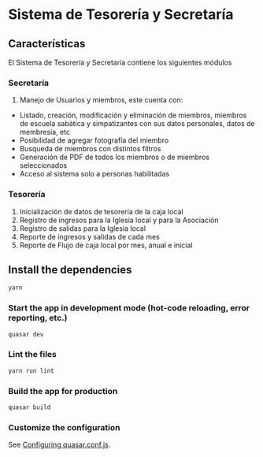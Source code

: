 # Sistema de Tesorería y Secretaría

## Características

El Sistema de Tesorería y Secretaría contiene los siguientes módulos

### Secretaría

1. Manejo de Usuarios y miembros, este cuenta con:
- Listado, creación, modificación y eliminación de miembros, miembros de escuela sabática y simpatizantes con sus datos personales, datos de membresía, etc
- Posibilidad de agregar fotografía del miembro
- Busqueda de miembros con distintos filtros
- Generación de PDF de todos los miembros o de miembros seleccionados
- Acceso al sistema solo a personas habilitadas

### Tesorería

1. Inicialización de datos de tesorería de la caja local
2. Registro de ingresos para la Iglesia local y para la Asociación
3. Registro de salidas para la Iglesia local
4. Reporte de ingresos y salidas de cada mes
5. Reporte de Flujo de caja local por mes, anual e inicial

## Install the dependencies
```bash
yarn
```

### Start the app in development mode (hot-code reloading, error reporting, etc.)
```bash
quasar dev
```

### Lint the files
```bash
yarn run lint
```

### Build the app for production
```bash
quasar build
```

### Customize the configuration
See [Configuring quasar.conf.js](https://quasar.dev/quasar-cli/quasar-conf-js).
